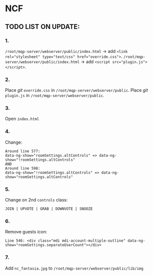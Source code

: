 # NCF
## TODO LIST ON UPDATE:

### 1. 
`/root/mqp-server/webserver/public/index.html` -> add `<link rel="stylesheet" type="text/css" href="override.css">`.
`/root/mqp-server/webserver/public/index.html` -> add `<script src="plugin.js"></script>`.
### 2.
Place *git* `override.css` in `/root/mqp-server/webserver/public`.
Place *git* `plugin.js` in `/root/mqp-server/webserver/public`.
### 3.
Open `index.html`
### 4.
Change: 
```
Around line 577:
data-ng-show="roomSettings.altControls" => data-ng-show="!roomSettings.altControls"
AND 
Around line 598:
data-ng-show="!roomSettings.altControls" => data-ng-show="roomSettings.altControls"
```
### 5.
Change on 2nd `controls` class:
```
JOIN | UPVOTE | GRAB | DOWNVOTE | SNOOZE
```
### 6.
Remove guests icon:
```
Line 546: <div class="mdi mdi-account-multiple-outline" data-ng-show="roomSettings.separateUserCount"></div>
```
### 7.
Add `nc_fantasia.jpg` to `/root/mqp-server/webserver/public/lib/img`

